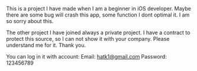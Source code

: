 This is a project I have made when I am a beginner in iOS developer. Maybe there are some bug will crash this app, some function I dont optimal it. I am so sorry about this.

The other project I have joined always a private project. I have a contract to protect this source, so I can not show it with your company. Please understand me for it. Thank you.

You can log in it with account:
Email: hatk1@gmail.com
Password: 123456789
